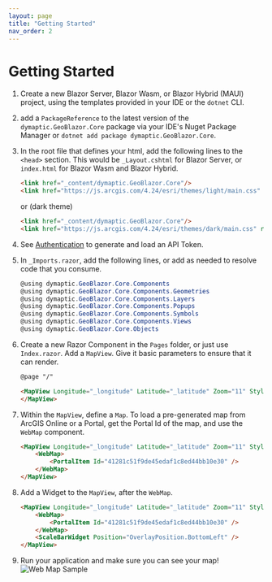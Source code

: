 ```yaml
---
layout: page
title: "Getting Started"
nav_order: 2
---
```


# Getting Started

1. Create a new Blazor Server, Blazor Wasm, or Blazor Hybrid (MAUI) project, using the templates provided in your IDE or
   the `dotnet` CLI.
2. add a `PackageReference` to the latest version of the `dymaptic.GeoBlazor.Core` package via your IDE's Nuget Package 
   Manager or `dotnet add package dymaptic.GeoBlazor.Core`.
3. In the root file that defines your html, add the following lines to the `<head>` section. 
   This would be `_Layout.cshtml` for Blazor Server, or `index.html` for Blazor Wasm and Blazor Hybrid.

    ```html
    <link href="_content/dymaptic.GeoBlazor.Core"/>
    <link href="https://js.arcgis.com/4.24/esri/themes/light/main.css" rel="stylesheet"/>
    ```
    
    or (dark theme)
    
    ```html
    <link href="_content/dymaptic.GeoBlazor.Core"/>
    <link href="https://js.arcgis.com/4.24/esri/themes/dark/main.css" rel="stylesheet"/>
    ```

4. See [Authentication](authentication) to generate and load an API Token.
5. In `_Imports.razor`, add the following lines, or add as needed to resolve code that you consume.

   ```csharp
   @using dymaptic.GeoBlazor.Core.Components
   @using dymaptic.GeoBlazor.Core.Components.Geometries
   @using dymaptic.GeoBlazor.Core.Components.Layers
   @using dymaptic.GeoBlazor.Core.Components.Popups
   @using dymaptic.GeoBlazor.Core.Components.Symbols
   @using dymaptic.GeoBlazor.Core.Components.Views
   @using dymaptic.GeoBlazor.Core.Objects
   ```

6. Create a new Razor Component in the `Pages` folder, or just use `Index.razor`. Add a `MapView`. Give it basic
   parameters to ensure that it can render.
    ```html
    @page "/"
    
    <MapView Longitude="_longitude" Latitude="_latitude" Zoom="11" Style="height: 400px; width: 100%;"> 
    </MapView>
    ```
7. Within the `MapView`, define a `Map`. To load a pre-generated map from ArcGIS Online or a Portal, get the Portal Id 
   of the map, and use the `WebMap` component.
   ```html
   <MapView Longitude="_longitude" Latitude="_latitude" Zoom="11" Style="height: 400px; width: 100%;"> 
       <WebMap>
           <PortalItem Id="41281c51f9de45edaf1c8ed44bb10e30" />
       </WebMap>
   </MapView>
   ```
8. Add a Widget to the `MapView`, after the `WebMap`.
   ```html
   <MapView Longitude="_longitude" Latitude="_latitude" Zoom="11" Style="height: 400px; width: 100%;"> 
       <WebMap>
           <PortalItem Id="41281c51f9de45edaf1c8ed44bb10e30" />
       </WebMap>
       <ScaleBarWidget Position="OverlayPosition.BottomLeft" />
   </MapView>
   ```
9. Run your application and make sure you can see your map!
   ![Web Map Sample](assets/images/webmap.png)